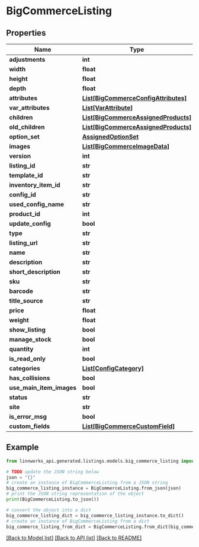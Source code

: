 # BigCommerceListing


## Properties

Name | Type | Description | Notes
------------ | ------------- | ------------- | -------------
**adjustments** | **int** |  | [optional] 
**width** | **float** |  | [optional] 
**height** | **float** |  | [optional] 
**depth** | **float** |  | [optional] 
**attributes** | [**List[BigCommerceConfigAttributes]**](BigCommerceConfigAttributes.md) |  | [optional] 
**var_attributes** | [**List[VarAttribute]**](VarAttribute.md) |  | [optional] 
**children** | [**List[BigCommerceAssignedProducts]**](BigCommerceAssignedProducts.md) |  | [optional] 
**old_children** | [**List[BigCommerceAssignedProducts]**](BigCommerceAssignedProducts.md) |  | [optional] 
**option_set** | [**AssignedOptionSet**](AssignedOptionSet.md) |  | [optional] 
**images** | [**List[BigCommerceImageData]**](BigCommerceImageData.md) |  | [optional] 
**version** | **int** |  | [optional] 
**listing_id** | **str** |  | [optional] 
**template_id** | **str** |  | [optional] 
**inventory_item_id** | **str** |  | [optional] 
**config_id** | **str** |  | [optional] 
**used_config_name** | **str** |  | [optional] 
**product_id** | **int** |  | [optional] 
**update_config** | **bool** |  | [optional] 
**type** | **str** |  | [optional] 
**listing_url** | **str** |  | [optional] 
**name** | **str** |  | [optional] 
**description** | **str** |  | [optional] 
**short_description** | **str** |  | [optional] 
**sku** | **str** |  | [optional] 
**barcode** | **str** |  | [optional] 
**title_source** | **str** |  | [optional] 
**price** | **float** |  | [optional] 
**weight** | **float** |  | [optional] 
**show_listing** | **bool** |  | [optional] 
**manage_stock** | **bool** |  | [optional] 
**quantity** | **int** |  | [optional] 
**is_read_only** | **bool** |  | [optional] 
**categories** | [**List[ConfigCategory]**](ConfigCategory.md) |  | [optional] 
**has_collisions** | **bool** |  | [optional] 
**use_main_item_images** | **bool** |  | [optional] 
**status** | **str** |  | [optional] 
**site** | **str** |  | [optional] 
**is_error_msg** | **bool** |  | [optional] 
**custom_fields** | [**List[BigCommerceCustomField]**](BigCommerceCustomField.md) |  | [optional] 

## Example

```python
from linnworks_api.generated.listings.models.big_commerce_listing import BigCommerceListing

# TODO update the JSON string below
json = "{}"
# create an instance of BigCommerceListing from a JSON string
big_commerce_listing_instance = BigCommerceListing.from_json(json)
# print the JSON string representation of the object
print(BigCommerceListing.to_json())

# convert the object into a dict
big_commerce_listing_dict = big_commerce_listing_instance.to_dict()
# create an instance of BigCommerceListing from a dict
big_commerce_listing_from_dict = BigCommerceListing.from_dict(big_commerce_listing_dict)
```
[[Back to Model list]](../README.md#documentation-for-models) [[Back to API list]](../README.md#documentation-for-api-endpoints) [[Back to README]](../README.md)


